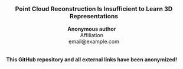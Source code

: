  <h3 align="center"><strong>Point Cloud Reconstruction Is Insufficient to Learn 3D Representations</strong></h3>

  <p align="center">
    <strong>Anonymous author</strong></a>&nbsp;&nbsp;&nbsp;
    <br>
    Affiliation&nbsp;&nbsp;&nbsp;<br>
    email@example.com
  </p>
  <table align="center">
    <tr>
    </tr>
  </table>
  <p align="center">
    <strong>This GitHub repository and all external links have been anonymized!</strong></a>&nbsp;&nbsp;&nbsp;
  </p>

